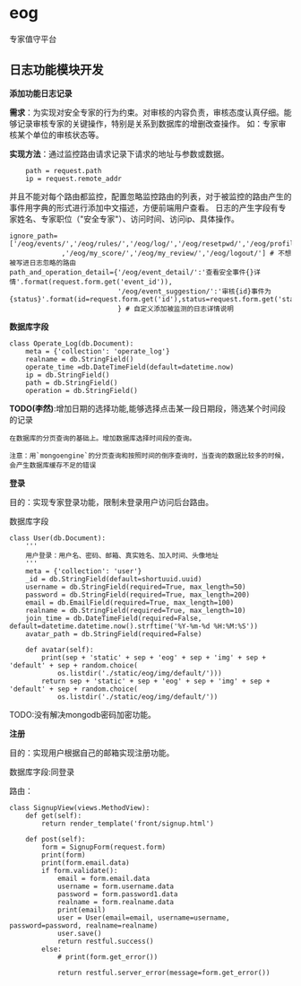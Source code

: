 # eog
专家值守平台

## 日志功能模块开发

**添加功能日志记录**

**需求**：为实现对安全专家的行为约束。对审核的内容负责，审核态度认真仔细。能够记录审核专家的关键操作，特别是关系到数据库的增删改查操作。
如：专家审核某个单位的审核状态等。

**实现方法**：通过监控路由请求记录下请求的地址与参数或数据。
```angular2html
    path = request.path
    ip = request.remote_addr
```
并且不能对每个路由都监控，配置忽略监控路由的列表，对于被监控的路由产生的事件用字典的形式进行添加中文描述，方便前端用户查看。
日志的产生字段有专家姓名、专家职位（"安全专家"）、访问时间、访问ip、具体操作。
```angular2html
ignore_path=['/eog/events/','/eog/rules/','/eog/log/','/eog/resetpwd/','/eog/profile/','/eog/my_log/','/eog/','/eog/danger_event/','/eog/review_event/'
             ,'/eog/my_score/','/eog/my_review/','/eog/logout/'] # 不想被写进日志忽略的路由
path_and_operation_detail={'/eog/event_detail/':'查看安全事件{}详情'.format(request.form.get('event_id')),
                           '/eog/event_suggestion/':'审核{id}事件为{status}'.format(id=request.form.get('id'),status=request.form.get('status'))
                           } # 自定义添加被监测的日志详情说明
```

**数据库字段**

```angular2html
class Operate_Log(db.Document):
    meta = {'collection': 'operate_log'}
    realname = db.StringField()
    operate_time =db.DateTimeField(default=datetime.now)
    ip = db.StringField()
    path = db.StringField()
    operation = db.StringField()

```
**TODO(李然)**:增加日期的选择功能,能够选择点击某一段日期段，筛选某个时间段的记录

```angular2html
在数据库的分页查询的基础上。增加数据库选择时间段的查询。

注意：用`mongoengine`的分页查询和按照时间的倒序查询时，当查询的数据比较多的时候，会产生数据库缓存不足的错误
```
**登录**

目的：实现专家登录功能，限制未登录用户访问后台路由。

数据库字段

```angular2html
class User(db.Document):
    '''
    用户登录：用户名、密码、邮箱、真实姓名、加入时间、头像地址
    '''
    meta = {'collection': 'user'}
    _id = db.StringField(default=shortuuid.uuid)
    username = db.StringField(required=True, max_length=50)
    password = db.StringField(required=True, max_length=200)
    email = db.EmailField(required=True, max_length=100)
    realname = db.StringField(required=True, max_length=10)
    join_time = db.DateTimeField(required=False, default=datetime.datetime.now().strftime('%Y-%m-%d %H:%M:%S'))
    avatar_path = db.StringField(required=False)

    def avatar(self):
        print(sep + 'static' + sep + 'eog' + sep + 'img' + sep + 'default' + sep + random.choice(
            os.listdir('./static/eog/img/default/')))
        return sep + 'static' + sep + 'eog' + sep + 'img' + sep + 'default' + sep + random.choice(
            os.listdir('./static/eog/img/default/'))
```
TODO:没有解决mongodb密码加密功能。

**注册**


目的：实现用户根据自己的邮箱实现注册功能。

数据库字段:同登录

路由：
```angular2html
class SignupView(views.MethodView):
    def get(self):
        return render_template('front/signup.html')

    def post(self):
        form = SignupForm(request.form)
        print(form)
        print(form.email.data)
        if form.validate():
            email = form.email.data
            username = form.username.data
            password = form.password1.data
            realname = form.realname.data
            print(email)
            user = User(email=email, username=username, password=password, realname=realname)
            user.save()
            return restful.success()
        else:
            # print(form.get_error())

            return restful.server_error(message=form.get_error())
```



